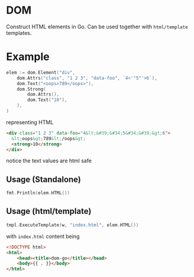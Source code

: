 # DOM

Construct HTML elements in Go. Can be used together with `html/template` templates.

# Example

```go
elem := dom.Element("div",
    dom.Attrs("class", "1 2 3", "data-foo", `4<'"5"'>6`),
    dom.Text("<oops>789</oops>"),
    dom.Strong(
        dom.Attrs(),
        dom.Text("10"),
    ),
)
```

representing HTML

```html
<div class="1 2 3" data-foo="4&lt;&#39;&#34;5&#34;&#39;&gt;6">
  &lt;oops&gt;789&lt;/oops&gt;
  <strong>10</strong>
</div>
```

notice the text values are html safe

## Usage (Standalone)

```go
fmt.Println(elem.HTML())
```

## Usage (html/template)

```go
tmpl.ExecuteTemplate(w, "index.html", elem.HTML())
```

with `index.html` content being

```html
<!DOCTYPE html>
<html>
    <head><title>dom-go</title></head>
    <body>{{ . }}</body>
</html>
```
